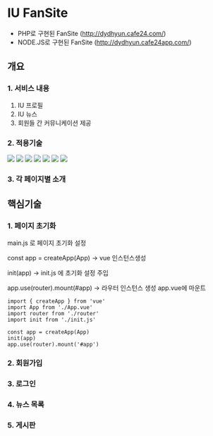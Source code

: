 # IU FanSite
* PHP로 구현된 FanSite (<http://dydhyun.cafe24.com/>)
* NODE.JS로 구현된 FanSite (<http://dydhyun.cafe24app.com/>)
## 개요
### 1. 서비스 내용 
1. IU 프로필
2. IU 뉴스
3. 회원들 간 커뮤니케이션 제공

### 2. 적용기술
<img src="https://img.shields.io/badge/vue.js-4FC08D?style=for-the-badge&logo=vue.js&logoColor=white"> <img src="https://img.shields.io/badge/node.js-339933?style=for-the-badge&logo=node.js&logoColor=white"> <img src="https://img.shields.io/badge/mysql-4479A1?style=for-the-badge&logo=mysql&logoColor=white"> <img src="https://img.shields.io/badge/html-E34F26?style=for-the-badge&logo=html5&logoColor=white"> <img src="https://img.shields.io/badge/css-1572B6?style=for-the-badge&logo=css3&logoColor=white"> <img src="https://img.shields.io/badge/javascript-F7DF1E?style=for-the-badge&logo=javascript&logoColor=black"> <img src="https://img.shields.io/badge/github-181717?style=for-the-badge&logo=github&logoColor=white">

### 3. 각 페이지별 소개

## 핵심기술
### 1. 페이지 초기화
main.js 로 페이지 초기화 설정

const app = createApp(App) -> vue 인스턴스생성

init(app) -> init.js 에 초기화 설정 주입

app.use(router).mount(#app) -> 라우터 인스턴스 생성 app.vue에 마운트
```
import { createApp } from 'vue'
import App from './App.vue'
import router from './router'
import init from './init.js'

const app = createApp(App)
init(app)
app.use(router).mount('#app')
```
### 2. 회원가입

### 3. 로그인

### 4. 뉴스 목록

### 5. 게시판

